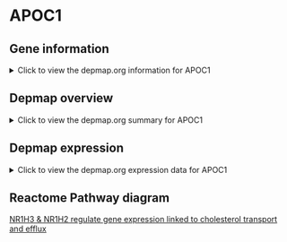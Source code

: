 <h1>APOC1</h1>

<h2>Gene information</h2>
<details>
  <summary>Click to view the depmap.org information for APOC1</summary>
  <iframe src="https://depmap.org/portal/gene/APOC1?tab=about" style="border:none;width:100%;height:800px"></iframe>
</details>

<h2>Depmap overview</h2>
<details>
  <summary>Click to view the depmap.org summary for APOC1</summary>
  <iframe src="https://depmap.org/portal/gene/APOC1?tab=overview" style="border:none;width:100%;height:800px"></iframe>
</details>

<h2>Depmap expression</h2>
<details>
  <summary>Click to view the depmap.org expression data for APOC1</summary>
  <iframe src="https://depmap.org/portal/gene/APOC1?tab=characterization" style="border:none;width:100%;height:800px"></iframe>
</details>



<h2>Reactome Pathway diagram</h2>
<a href="https://reactome.org/PathwayBrowser/#/R-HSA-9029569" target="_BLANK">NR1H3 & NR1H2 regulate gene expression linked to cholesterol transport and efflux</a>



